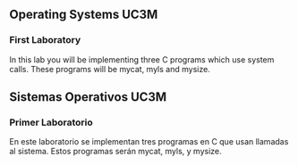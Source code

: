 ## Operating Systems UC3M
### First Laboratory
In this lab you will be implementing three C programs which use system calls.
These programs will be mycat, myls and mysize. 


##  Sistemas Operativos UC3M
### Primer Laboratorio
En este laboratorio se implementan tres programas en C que usan llamadas al sistema.
Estos programas serán mycat, myls, y mysize.
